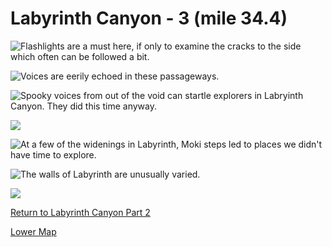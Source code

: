 # Labyrinth Canyon - 3 (mile 34.4)

![Flashlights are a must here, if only to examine the cracks to the side which often can be followed a bit.](labyrinth-cyn-3/flashlights.jpg)

![Voices are eerily echoed in these passageways.](labyrinth-cyn-3/echoes.jpg)

![Spooky voices from out of the void can startle explorers in Labryinth Canyon. They did this time anyway.](labyrinth-cyn-3/spooky.jpg)

![](labyrinth-cyn-3/spooky-detail.jpg)

![At a few of the widenings in Labyrinth, Moki steps led to places we didn't have time to explore.](labyrinth-cyn-3/moki.jpg)

![The walls of Labyrinth are unusually varied.](labyrinth-cyn-3/varied.jpg)

![](labyrinth-cyn-3/walls.jpg)

[Return to Labyrinth Canyon Part 2](labyrinth-cyn-2)

[Lower Map](map-lower)
